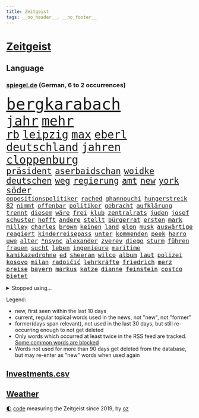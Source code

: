 ```yaml
---
title: Zeitgeist
tags: __no_header__, __no_footer__
---
```


# [Zeitgeist](https://oliz.io/zeitgeist/)

## Language

<h3><a href="https://www.spiegel.de" target="_blank">spiegel.de</a> (German, 6 to 2 occurrences)</h3>
<p style="font-family:monospace">
<span style="font-size:32pt"><a href="news_links.html#bergkarabach" class="current">bergkarabach</a></span>
<br>
<span style="font-size:27pt"><a href="news_links.html#jahr" class="current">jahr</a></span>
<span style="font-size:27pt"><a href="news_links.html#mehr" class="current">mehr</a></span>
<br>
<span style="font-size:22pt"><a href="news_links.html#rb" class="current">rb</a></span>
<span style="font-size:22pt"><a href="news_links.html#leipzig" class="current">leipzig</a></span>
<span style="font-size:22pt"><a href="news_links.html#max" class="current">max</a></span>
<span style="font-size:22pt"><a href="news_links.html#eberl" class="new">eberl</a></span>
<span style="font-size:22pt"><a href="news_links.html#deutschland" class="current">deutschland</a></span>
<span style="font-size:22pt"><a href="news_links.html#jahren" class="current">jahren</a></span>
<span style="font-size:22pt"><a href="news_links.html#cloppenburg" class="new">cloppenburg</a></span>
<br>
<span style="font-size:17pt"><a href="news_links.html#präsident" class="current">präsident</a></span>
<span style="font-size:17pt"><a href="news_links.html#aserbaidschan" class="current">aserbaidschan</a></span>
<span style="font-size:17pt"><a href="news_links.html#woidke" class="current">woidke</a></span>
<span style="font-size:17pt"><a href="news_links.html#deutschen" class="current">deutschen</a></span>
<span style="font-size:17pt"><a href="news_links.html#weg" class="current">weg</a></span>
<span style="font-size:17pt"><a href="news_links.html#regierung" class="current">regierung</a></span>
<span style="font-size:17pt"><a href="news_links.html#amt" class="current">amt</a></span>
<span style="font-size:17pt"><a href="news_links.html#new" class="current">new</a></span>
<span style="font-size:17pt"><a href="news_links.html#york" class="current">york</a></span>
<span style="font-size:17pt"><a href="news_links.html#söder" class="current">söder</a></span>
<br>
<span style="font-size:12pt"><a href="news_links.html#oppositionspolitiker" class="current">oppositionspolitiker</a></span>
<span style="font-size:12pt"><a href="news_links.html#rached" class="new">rached</a></span>
<span style="font-size:12pt"><a href="news_links.html#ghannouchi" class="new">ghannouchi</a></span>
<span style="font-size:12pt"><a href="news_links.html#hungerstreik" class="current">hungerstreik</a></span>
<span style="font-size:12pt"><a href="news_links.html#82" class="current">82</a></span>
<span style="font-size:12pt"><a href="news_links.html#nimmt" class="current">nimmt</a></span>
<span style="font-size:12pt"><a href="news_links.html#offenbar" class="current">offenbar</a></span>
<span style="font-size:12pt"><a href="news_links.html#politiker" class="current">politiker</a></span>
<span style="font-size:12pt"><a href="news_links.html#gebracht" class="current">gebracht</a></span>
<span style="font-size:12pt"><a href="news_links.html#aufklärung" class="current">aufklärung</a></span>
<span style="font-size:12pt"><a href="news_links.html#trennt" class="current">trennt</a></span>
<span style="font-size:12pt"><a href="news_links.html#diesem" class="current">diesem</a></span>
<span style="font-size:12pt"><a href="news_links.html#wäre" class="current">wäre</a></span>
<span style="font-size:12pt"><a href="news_links.html#frei" class="current">frei</a></span>
<span style="font-size:12pt"><a href="news_links.html#klub" class="current">klub</a></span>
<span style="font-size:12pt"><a href="news_links.html#zentralrats" class="new">zentralrats</a></span>
<span style="font-size:12pt"><a href="news_links.html#juden" class="current">juden</a></span>
<span style="font-size:12pt"><a href="news_links.html#josef" class="current">josef</a></span>
<span style="font-size:12pt"><a href="news_links.html#schuster" class="new">schuster</a></span>
<span style="font-size:12pt"><a href="news_links.html#hofft" class="current">hofft</a></span>
<span style="font-size:12pt"><a href="news_links.html#andere" class="current">andere</a></span>
<span style="font-size:12pt"><a href="news_links.html#stellt" class="current">stellt</a></span>
<span style="font-size:12pt"><a href="news_links.html#bürgerrat" class="current">bürgerrat</a></span>
<span style="font-size:12pt"><a href="news_links.html#ersten" class="current">ersten</a></span>
<span style="font-size:12pt"><a href="news_links.html#mark" class="current">mark</a></span>
<span style="font-size:12pt"><a href="news_links.html#milley" class="current">milley</a></span>
<span style="font-size:12pt"><a href="news_links.html#charles" class="current">charles</a></span>
<span style="font-size:12pt"><a href="news_links.html#brown" class="current">brown</a></span>
<span style="font-size:12pt"><a href="news_links.html#keinen" class="current">keinen</a></span>
<span style="font-size:12pt"><a href="news_links.html#land" class="current">land</a></span>
<span style="font-size:12pt"><a href="news_links.html#elon" class="current">elon</a></span>
<span style="font-size:12pt"><a href="news_links.html#musk" class="current">musk</a></span>
<span style="font-size:12pt"><a href="news_links.html#auswärtige" class="current">auswärtige</a></span>
<span style="font-size:12pt"><a href="news_links.html#reagiert" class="current">reagiert</a></span>
<span style="font-size:12pt"><a href="news_links.html#kinderreisepass" class="new">kinderreisepass</a></span>
<span style="font-size:12pt"><a href="news_links.html#unter" class="current">unter</a></span>
<span style="font-size:12pt"><a href="news_links.html#kommenden" class="current">kommenden</a></span>
<span style="font-size:12pt"><a href="news_links.html#peek" class="new">peek</a></span>
<span style="font-size:12pt"><a href="news_links.html#harro" class="new">harro</a></span>
<span style="font-size:12pt"><a href="news_links.html#uwe" class="current">uwe</a></span>
<span style="font-size:12pt"><a href="news_links.html#alter" class="current">alter</a></span>
<span style="font-size:12pt"><a href="news_links.html#*nsync" class="new">*nsync</a></span>
<span style="font-size:12pt"><a href="news_links.html#alexander" class="current">alexander</a></span>
<span style="font-size:12pt"><a href="news_links.html#zverev" class="current">zverev</a></span>
<span style="font-size:12pt"><a href="news_links.html#diego" class="current">diego</a></span>
<span style="font-size:12pt"><a href="news_links.html#sturm" class="current">sturm</a></span>
<span style="font-size:12pt"><a href="news_links.html#führen" class="current">führen</a></span>
<span style="font-size:12pt"><a href="news_links.html#frauen" class="current">frauen</a></span>
<span style="font-size:12pt"><a href="news_links.html#sucht" class="current">sucht</a></span>
<span style="font-size:12pt"><a href="news_links.html#leben" class="current">leben</a></span>
<span style="font-size:12pt"><a href="news_links.html#ingenieure" class="current">ingenieure</a></span>
<span style="font-size:12pt"><a href="news_links.html#maritime" class="new">maritime</a></span>
<span style="font-size:12pt"><a href="news_links.html#kamikazedrohne" class="new">kamikazedrohne</a></span>
<span style="font-size:12pt"><a href="news_links.html#ed" class="new">ed</a></span>
<span style="font-size:12pt"><a href="news_links.html#sheeran" class="new">sheeran</a></span>
<span style="font-size:12pt"><a href="news_links.html#wilco" class="new">wilco</a></span>
<span style="font-size:12pt"><a href="news_links.html#album" class="current">album</a></span>
<span style="font-size:12pt"><a href="news_links.html#laut" class="current">laut</a></span>
<span style="font-size:12pt"><a href="news_links.html#polizei" class="current">polizei</a></span>
<span style="font-size:12pt"><a href="news_links.html#kosovo" class="current">kosovo</a></span>
<span style="font-size:12pt"><a href="news_links.html#milan" class="current">milan</a></span>
<span style="font-size:12pt"><a href="news_links.html#radoičić" class="new">radoičić</a></span>
<span style="font-size:12pt"><a href="news_links.html#lehrkräfte" class="current">lehrkräfte</a></span>
<span style="font-size:12pt"><a href="news_links.html#friedrich" class="current">friedrich</a></span>
<span style="font-size:12pt"><a href="news_links.html#merz" class="current">merz</a></span>
<span style="font-size:12pt"><a href="news_links.html#preise" class="current">preise</a></span>
<span style="font-size:12pt"><a href="news_links.html#bayern" class="current">bayern</a></span>
<span style="font-size:12pt"><a href="news_links.html#markus" class="current">markus</a></span>
<span style="font-size:12pt"><a href="news_links.html#katze" class="current">katze</a></span>
<span style="font-size:12pt"><a href="news_links.html#dianne" class="new">dianne</a></span>
<span style="font-size:12pt"><a href="news_links.html#feinstein" class="new">feinstein</a></span>
<span style="font-size:12pt"><a href="news_links.html#costco" class="new">costco</a></span>
<span style="font-size:12pt"><a href="news_links.html#bietet" class="current">bietet</a></span>
</p>
<details>
<summary>Stopped using...</summary>
<p class="former" style="font-size:12pt">
handeln(1072) pakistan(1072) richterin(1072) trumps(1072) ans(1071) erholung(1071) kriminellen(1071) unabhängigkeit(1071) welle(1071) egal(1070) erklärte(1070) guter(1070) is(1070) plus(1070) briten(1069) hören(1069) schwarzen(1069) vereinigten(1069) anschlag(1068) binnen(1068) cristiano(1068) israelischen(1068) weißen(1068) bruder(1067) einstigen(1067) hinterlassen(1067) hubschrauber(1067) provinz(1067) sekunden(1067) verlust(1067) ausländische(1066) erfasst(1066) landen(1066) moderne(1066) uspräsidenten(1066) angebot(1065) ankündigung(1065) asche(1065) ausgebrochen(1065) freut(1065) hielt(1065) quartal(1065) verfügung(1065) widerspricht(1065) öfter(1065) fdpchef(1064) geboren(1064) längere(1064) trainieren(1064) anwälte(1063) bisherige(1063) kontrollieren(1063) mario(1063) riesige(1063) schweigen(1063) toni(1063) ökonom(1063) dokumente(1062) sichern(1062) texas(1062) you(1062) anthony(1061) falls(1061) leute(1061) schoss(1061) stattfinden(1061) stimme(1061) bedeutung(1060) englischen(1060) geheimnis(1060) i(1060) langfristig(1060) märchen(1060) null(1060) obama(1060) verpassen(1060) geschossen(1059) heil(1059) hubertus(1059) infektion(1059) reichte(1059) schlimmsten(1059) tötung(1059) 3000(1058) durchsuchungen(1058) usamerikaner(1058) verpasst(1058) crash(1057) expräsident(1057) freunde(1057) nürnberg(1057) bürgermeisterin(1056) schuss(1056) anhänger(1055) bundesstaat(1055) erbe(1055) gespräche(1055) studien(1055) wiederholt(1055) achten(1054) genauso(1054) tragödie(1054) wochenlang(1054) sinn(1053) betont(1052) dar(1051) steckte(1051) berühmte(1050) olympische(1050) staffel(1050) starker(1050) zurückgegangen(1050) einsetzen(1048) lernt(1048) wind(1048) voraussetzungen(1047) wusste(1044) hoffnungen(1043) nationalen(1043) gesichert(1042) schrecken(1041) vorgelegt(1041) amerikas(1040) analysiert(1040) insassen(1040) außerhalb(1039) kräfte(1039) stürzen(1039) fußballwm(1037) bangen(1033) fortsetzung(1033) zeigten(1033) finanzielle(1031) niedrig(1031) ursprünglich(1023) erhebliche(1020) ausgaben(1014) heizen(1013) ausgetragen(1008) last(1001) billiger(995) einfache(994) berichtete(971) lieferketten(966) gewinne(961) währung(957) vormarsch(944) autobahnen(930) medaille(926) 4000(919) politikern(898) vehement(887) enthalten(877) verlag(873) lediglich(850) seither(812) inflationsrate(810) wenigsten(809) kümmern(805) zwingen(798) norwegische(796) grundsätzlich(791) zugestimmt(781) landsleute(775) japans(765) highlights(760) gerissen(749) moderner(746) liebsten(744) zorn(737) nachmittag(735) gemeinschaft(734) hawaii(731) world(730) investiert(729) entlasten(724) spiegelkorrespondent(717) 15000(710) älteste(709) bedrängnis(704) kunstwerke(702) jährlich(699) zentralen(699) energiekosten(698) fdppolitiker(696) bahnen(694) kälte(692) schülerin(675) bekannteste(664) geringer(663) militärischen(659) seltene(646) überlebten(632) leitete(624) getreten(617) weltbekannt(617) systematisch(611) sankt(609) geplatzt(607) wettkampf(603) euch(598) pekings(594) fehlverhalten(584) 62(583) einheit(581) flughäfen(581) überzeugung(578) dortmunder(575) rené(565) zugenommen(562) air(559) zurückgewiesen(559) lücken(558) barack(556) gestärkt(555) ukrainenews(554) schildern(552) vermieter(552) odessa(549) erneuerbare(547) baustelle(539) herzen(534) hahn(531) ball(528) dilemma(527) niedersächsischen(524) braunschweig(521) dmitrij(520) ausfall(518) beigelegt(518) boxen(518) arbeitslosigkeit(517) crew(513) kompensieren(513) brasilianische(503) usdollar(503) filialen(502) recherchen(500) b(499) guardiola(498) pep(498) fragwürdige(491) abgeschaltet(490) ehrt(485) empfohlen(480) erleichtert(479) besitzt(478) diejenigen(475) japanische(475) unobericht(475) belegt(469) leopardpanzer(468) ernannt(467) tiefer(464) kaffee(460) idol(458) offensichtlich(456) identifizieren(453) attestiert(449) spitzt(449) misshandelt(447) neustart(447) olympischen(446) alzheimer(443) angehörigen(443) fehlstart(443) tirol(440) wozu(440) schwächelt(430) entfernen(427) kämpferisch(422) verstanden(422) verträge(420) zurückhaltung(420) starkwatzinger(419) verbrauch(419) äußerst(413) offenlegen(404) studentin(400) ron(395) nation(394) terminal(394) weltgrößten(394) beleidigungen(393) 05(389) bach(388) desantis(388) professor(388) menschheit(387) wünsche(387) größeres(386) tarife(386) atomkraftwerk(382) verstöße(380) eingreifen(375) verurteilter(375) jüngst(374) richtete(374) zutritt(374) bussen(370) abschuss(367) atomausstieg(363) abermals(358) sechsten(358) stemmen(358) kollege(357) ausgestattet(356) praktisch(356) vegane(356) psychologin(353) abzug(352) vaters(352) emissionen(349) krawalle(349) symbole(347) eingriff(346) zusage(346) hauptdarstellerin(343) immobilienkonzern(342) erleichtern(341) pentagon(336) verzeichnen(333) übergewicht(333) ignoriert(332) jewgeni(332) absehbar(331) forschung(331) ratten(331) bnd(328) meldungen(324) gefangenen(322) 49euroticket(321) schwarzer(320) operiert(319) gegessen(317) überzeugte(315) lateinamerika(314) möglichkeit(314) zurückgekehrt(314) trümmern(313) sam(312) mitarbeitern(311) palmer(309) billigt(308) äußerung(307) mächte(305) widmen(303) as(302) amerikanerin(301) ausgemacht(297) überfahrt(293) bengvir(292) itamar(292) landesweiten(291) statistische(290) hill(289) liberale(289) gedroht(288) kommentiert(288) monatelangen(288) häufen(285) roland(285) bundesjustizminister(283) petersburg(283) gast(282) gipfeltreffen(281) hauses(281) tomaten(281) legten(279) wiederholen(279) leiten(278) machtkampf(277) vermeldet(277) text(276) auflaufen(273) forderten(270) immobilie(270) segeln(270) unterzogen(269) pakistans(267) traut(265) beheben(263) aggressiv(260) streamingdienst(260) zentimeter(260) einwanderer(258) pokal(257) umstrittenes(256) csupolitiker(255) praxis(255) krawallen(252) transparent(250) kreativer(249) satellitenbild(249) vorstand(248) männlichen(246) plätze(246) militärübung(245) dieb(244) flasche(243) symptome(243) elektrische(242) herstellers(242) lebensgefahr(242) 250000(237) gesammelt(237) lebenslauf(237) bewahren(236) 31jährige(234) geschäften(234) liebt(231) ständig(229) gaza(228) palästinensern(228) waldbrand(228) fukushima(227) rast(226) erbost(225) to(225) transfer(225) rüstungsindustrie(223) entwickler(221) theoretisch(221) erleiden(220) natomitglied(220) nicolas(219) wagnertruppe(219) boote(218) günstigen(217) nudeln(217) finnlands(215) späten(215) bemerkt(213) auszeichnungen(212) offenbaren(212) dhl(211) beilegen(210) halbieren(210) staatsfonds(207) loswerden(206) parteispitze(203) dicht(202) komponist(201) trümmerteile(201) einheimischen(200) erholt(200) berlinkreuzberg(198) nordstreampipelines(197) tui(197) usaußenministerium(197) förderprogramm(196) lächeln(195) equal(194) pay(194) wütenden(194) verbreitete(193) zogen(193) potenzial(192) glaube(191) gladbach(190) entschlossen(189) historisch(189) norditalien(189) spitzenkandidat(189) 15jährigen(188) eingeräumt(187) wänden(186) björn(185) höcke(185) wirtschaftsleistung(185) söldnerchef(184) derer(183) beschränken(182) fsb(181) gasheizungen(181) einschränken(180) staatssekretär(180) altkanzler(179) messen(178) kämpften(177) gekonnt(176) griechische(176) begünstigt(175) transformation(175) unbedenklich(175) festgelegt(174) räuber(174) sabotageakt(174) solidarisch(174) bestreiten(173) genaue(173) herausforderer(173) brennen(172) dicaprio(172) flop(172) genres(172) mutterkonzern(172) smart(171) jakarta(170) regierungspartei(170) angeordnet(169) bemängelt(169) betrunkener(169) losgehen(169) passant(169) beleg(168) mitgründer(166) obduktion(166) bundesligist(165) hakenkreuze(165) sommerspielen(165) verblüffenden(165) erkrankungen(164) imran(164) khan(164) kostenlosen(164) angerichtet(163) ärgern(162) pompeji(161) wirksam(161) italiener(157) modi(157) reuß(156) vermarktet(156) ac(155) gründung(155) alexandra(154) halbiert(154) moore(154) tauben(154) prinzip(153) breites(152) eintreffen(151) geisel(151) mondmission(151) weicht(151) wirtschaftswachstum(151) 33jähriger(150) artefakte(150) behaupten(150) weltbevölkerung(149) drohte(148) gewusst(148) argumenten(147) sonntagabend(147) wärmepumpe(147) cumexaffäre(146) set(146) gange(145) oberbayern(145) alarmbereitschaft(144) erwartete(144) aufschwung(143) hassverbrechen(143) antrat(142) schwelt(142) be(141) lukaku(141) romelu(141) berührt(140) hektar(139) lehmann(139) flecken(138) anwerben(137) reichtum(137) cduabgeordnete(136) schwerwiegenden(136) haar(135) inter(135) lebenszeichen(135) benennt(134) flüssigkeit(134) sportart(134) unterschreibt(134) exmitarbeiter(133) maus(132) nachbarstaaten(132) rights(131) tennisspielerin(131) kampfflugzeugen(130) klimafragen(130) arbeiter(129) fabian(128) unzureichend(128) lebensmittelhersteller(127) reynolds(127) behält(126) katrin(126) kleinkinder(126) spektakulär(126) verhaltenstherapeutin(126) nelles(125) rechtsextremismus(125) rettungsmission(125) waldbränden(125) ernannte(124) feministinnen(124) reallöhne(124) anhören(123) ausgang(123) erstatten(122) falschparker(122) heizungsgesetz(121) erzieher(120) landesverband(120) rechtskräftig(120) prognostiziert(117) f16kampfjets(116) wertverlust(116) beordert(115) besiegte(115) australierin(113) fossile(113) perlt(113) beschleunigen(112) drogenhandel(112) natürliche(112) niklas(112) triathlon(112) behandlungen(111) tauscht(111) traktor(111) plagen(110) abgelichtet(109) chaotischen(109) quadratmetern(109) arbeitsunfall(107) rocky(107) verunsichern(107) hamas(106) pessimistisch(106) acker(105) ankurbeln(105) asylbewerberheim(105) beruft(105) kroos(105) achtjährigen(104) autobahngesellschaft(104) einbestellt(104) popp(104) absetzung(103) blicke(103) brigade(103) kalender(103) kunstwerken(103) süddeutschland(103) spree(102) triumphierte(102) würdigte(102) mangelnden(101) erbitterten(100) potenzielle(100) verfügbaren(100) +(99) bergführer(99) gruner(99) hintern(99) konsterniert(99) nationalparks(98) stichwahl(98) tweets(98) agieren(97) fragenkatalog(97) greuther(97) schlepper(97) alexis(96) killers(96) kopfgeld(96) unentdeckt(96) ökonomischen(96) gleichstellung(95) kaputte(95) qualität(95) vernichtung(95) überführen(95) 32jährige(94) bejaht(94) bezos(94) halte(94) lka(94) maurice(94) neugebauer(94) polizeikontrolle(94) schlagersängerin(94) falschaussage(93) unfallort(93) absteiger(92) balkon(92) eiskalt(92) heimischer(92) hiesige(92) leichtigkeit(92) 93jährige(91) dringender(91) gefälschtes(91) primož(91) roglič(91) schlucht(91) titelgewinn(91) undenkbar(91) anschließenden(90) bella(90) finanzexperten(90) grenzfluss(90) hautkrebs(90) scheuer(90) schlittert(90) stock(90) sächsischen(90) terrorplänen(90) verhör(90) älterer(90) überzogene(90) agenda(89) deutschiraners(89) erkennt(89) geburtshaus(89) grandios(89) jet(89) kapazität(89) scan(89) stahlseil(89) sánchez(89) f16(88) glanzlicht(88) landesinneren(88) patriarch(88) rammstein(88) talente(88) durststrecke(87) faschismus(87) jungfernfahrt(87) mondlandung(87) oldenburg(87) passende(87) zuliebe(87) chiphersteller(86) erwirtschaften(86) helm(86) ungefährdet(86) vorläufigen(86) überdurchschnittlich(86) aarhus(85) undiplomatisch(85) zielbereich(85) athlet(84) basilikum(84) elektrischen(84) flüchtlingsheimen(84) kolonien(84) monatliche(84) reiner(84) rundum(84) spanierinnen(84) ukrainisches(84) adobe(83) berechnungen(83) grausige(83) völlige(83) barbiefilm(82) durchgreifen(82) häusern(82) luftqualität(82) schmiert(82) bergsteigerin(81) betrugsmaschen(81) emirate(81) freikommt(81) kameraautos(81) reichsbürgern(81) renditen(81) cruz(80) lieb(80) lüfte(80) verwundeten(80) wiederentdeckt(80) abgrenzen(79) bunten(79) fattah(79) fällig(79) leo(79) sicherheitsleute(79) unterhalb(79) verriet(79) versammlung(79) zehnkämpfer(79) arbeitslos(78) attraktiv(78) euregeln(78) forschungsministerin(78) kantine(78) lockdowns(78) seenot(78) zerstörter(78) kaltes(77) kristina(77) söldnerführer(77) tatverdächtig(77) vereinfachen(77) zerriss(77) bittere(76) einreichen(76) innensenatorin(76) krönt(76) marilyn(76) monroe(76) netzentgelte(76) spranger(76) spvgg(76) stellvertretende(76) flugzeugcrash(75) männlicher(75) nawalnys(75) preiserhöhung(75) pütz(75) routineoperation(75) schadens(75) südukraine(75) vereitelt(75) ölkonzerne(75) argentinische(74) monatelangem(74) sozialdemokrat(74) toxischen(74) auslieferung(73) ferien(73) kostenlose(73) quellen(73) teilchen(73) 76jährige(72) gemeindevertreter(72) kletterte(72) queere(72) rekordmann(72) warnungen(72) buhlt(71) eisbäder(71) kanadischem(71) meeressäuger(71) mitgliedstaaten(71) badesee(70) elton(70) havarierten(70) kreativen(70) rutte(70) sommerpasta(70) standuppaddling(70) zustellung(70) dino(69) kuriosen(69) toppmöller(69) täters(69) unglücks(69) verkraftbar(69) aufzusetzen(68) beatrix(68) erkunden(68) sogenanntes(68) trends(68) 3m(67) asylrecht(67) aurora(67) braslavsky(67) diw(67) ersparte(67) erzeugen(67) flüchtlingen(67) hits(67) nachdenklichen(67) paulairene(67) seenotrettungsboot(67) trupp(67) verstaute(67) jusovorsitzende(66) substanziellen(66) zitieren(66) abenteurer(65) achtzigern(65) flieger(65) rächt(65) schwedens(65) sommerferien(65) unescowelterbe(65) vorrücken(65) wärmebildkameras(65) xiii(65) afdpolitiker(64) bundestagswahlen(64) finalsieg(64) intimität(64) ungewohnt(64) barker(63) gratulierte(63) klartext(63) quersumme(63) umdrehungen(63) verbraucherzeitschrift(63) bewährungsstrafen(62) caravan(62) gefertigt(62) shirts(62) spiegelgespräch(62) trinkt(62) verteilung(62) wahlkreisbüro(62) ausfällt(61) effizienter(61) erledigt(61) gastherme(61) kinderbetreuung(61) schlimmer(61) vormittag(61) wagnerchefs(61) beauftragte(60) festigen(60) produzierte(60) schlaganfall(60) strafverfahren(60) stundenlohn(60) tablets(60) urwald(60) uskonsulat(60) wagneraufstand(60) afdwähler(59) beigesetzt(59) dummheit(59) koran(59) nbaprofi(59) psychologie(59) rüffel(59) streitkultur(59) umgeschlagen(59) 2023/2024(58) bauernverband(58) bitteren(58) mentalen(58) untreue(58) aufschrei(57) beerdigen(57) bevölkerungsschwund(57) düren(57) fuest(57) legacy(57) milliardeninvestitionen(57) schnitzel(57) trugen(57) willemalexander(57) ardsommerinterview(56) ausgehandelt(56) bestseller(56) bewerbern(56) durchgegriffen(56) f16kampfflugzeugen(56) fotomontage(56) hochumstrittene(56) 1972(55) geleitet(55) haien(55) weitverbreitet(55) atlanta(54) eingespielt(54) nahostkonflikt(54) triumphs(54) zelt(54) 7000(53) depression(53) flüchtlingslager(53) kriminalpolizei(53) mietpreise(53) perfide(53) stämme(53) zweitgrößten(53) akwruine(52) baseball(52) jagt(52) kiosk(52) krankenhauses(52) schnäppchen(52) stromausfall(52) testament(52) todesfall(52) atomruine(51) aufzuschieben(51) islamistische(51) kühlwasser(51) lando(51) leichtathletikwm(51) meisterin(51) norris(51) seenotrettungsschiff(51) sprinter(51) wehtut(51) arbeitgebernahe(50) diabetes(50) gelbe(50) gina(50) kreuzband(50) kühlwasserverklappung(50) lückenkemper(50) nachbarländer(50) objekten(50) pflegebedürftigen(50) wattenmeer(50) wichtigstes(50) binz(49) fischstäbchen(49) geburten(49) geschieht(49) regnet(49) reichsbürgergruppe(49) subway(49) verkraften(49) wacht(49) östlich(49) androidhandys(48) fukushimakühlwasser(48) gesellschaftliches(48) immobilienmarkt(48) militärisch(48) verkürzt(48) belästigungen(47) gebrannt(47) kraftfahrtbundesamt(47) palästinensische(47) schüttete(47) wasserqualität(47) behandeln(46) elterngeldes(46) inspirieren(46) julia(46) offerte(46) riecht(46) übergangsweise(46) bertram(45) gegeneinander(45) gleichnamigen(45) kleintransporter(45) nachtruhe(45) showdown(45) sicherheitsmaßnahmen(45) vorwahlen(45) disziplinen(44) enttäuschung(44) freiwilliger(44) froh(44) millionenstadt(44) wmgold(44) 73jähriger(43) behrens(43) erhört(43) schachzug(43) auskunftei(42) demonstrant(42) koffer(42) lebensträume(42) prallt(42) schufa(42) verwirklichen(42) wagte(42) angabe(41) bemerkenswert(41) deindustrialisierung(41) einbürgerung(41) erbt(41) isrückkehrerin(41) profitabel(41) schneise(41) angefeindet(40) bard(40) michal(40) natürlichen(40) wdr(40) ökonomisch(40) geheimer(39) postings(39) purra(39) riikka(39) tennisturnier(39) geplatztem(38) typische(38) überlaufen(38) familienpolitik(37) friedliche(37) hadid(37) kanzlerpartei(37) kulisse(37) notoperation(37) sadiq(37) sorten(37) sortiert(37) ulez(37) umweltzone(37) 51jährige(36) bereitstellen(36) bergsteigen(36) betreuung(36) ikonischer(36) jüdischsein(36) namensgeber(36) privilegien(36) milliardengewinn(35) schmutziger(35) trainers(35) abgeschnitten(34) chipfabriken(34) dauerregen(34) jetski(34) küsste(34) papuaneuguinea(34) schmerzhaften(34) sge(34) storch(34) tagesgeld(34) wohnungskäufer(34) ernte(33) eukommissionsvize(33) frans(33) frauenrechte(33) malaika(33) maskenpflicht(33) mihambo(33) polizeibeamten(33) selbstständige(33) timmermans(33) umstrittenem(33) visionen(33) amsterdamer(32) arbeitende(32) geldes(32) geschke(32) gestellten(32) sendete(32) auswandern(31) ethik(31) eurowings(31) gaspreis(31) militärstrategie(31) saale(31) sklaven(31) torwart(31) emtitel(30) kost(30) meier(30) unterzahl(30) usfernsehen(30) camper(29) europameisterinnen(29) gestürzte(29) mangels(29) männlichkeit(29) prüfstand(29) ruinieren(29) wohnmobile(29) dnipro(28) erschweren(28) gewählten(28) putschisten(28) sozial(28) uber(28) hochprozentiges(27) kohleausstieg(27) riskanten(27) unbegründet(27) gesunden(26) haarsträubende(26) kambodschas(26) kiesewetter(26) meerwasser(26) olivenöl(26) taurusraketen(26) teilzeit(26) videobeweis(26) wolff(26) /(25) befehl(25) betrogen(25) militärjunta(25) rammsteinstar(25) 64jährige(24) gewordene(24) ness(24) nessie(24) nigers(24) rettungswagen(24) roderich(24) trudeau(24) unermüdlich(24) vielversprechende(24) bein(23) bernardo(23) bock(23) hakenkreuzfahne(23) immobilienriese(23) kultusministerium(23) lebensbedingungen(23) strafrechtlich(23) tänzerinnen(23) uscharts(23) verbrauchen(23) walser(23) überschätzt(23) aufwendigen(22) kunstschätze(22) pfadfinder(22) wetterlage(22) abfluss(21) entsprechenden(21) verglichen(21) komponiert(20) nahelegen(20) organisierten(20) rekruten(20) saisonsieg(20) verkehrsunfall(20) bedenklich(19) doppelten(19) effekte(19) titelfavorit(19) demografie(18) erdtrabanten(18) fälschung(18) inhaber(18) strafbar(18) bray(17) europawahlkandidaten(17) fußgänger(17) kriegsführung(17) lebensläufe(17) lebensläufen(17) leser(17) maui(17) plakat(17) spiegelleserinnen(17) geheimdienstchef(16) magnus(16) right(16) sprinterin(16) tierärzte(16) timanowskaja(16) berufswahl(15) bürokratieabbau(15) freddie(15) mercury(15) mitfahrer(15) sekte(15) vergebener(15) wesen(15) buschbrände(14) campus(14) gefallenen(14) karrierecoach(14) kneipen(14) lenkte(14) verzicht(14) wgzimmer(14) wohnviertel(14) fürths(13) lokalisieren(13) reihenfolge(13) saarländischen(13) säugling(13) vollzeit(13) erfassen(12) hinsichtlich(12) ikonisches(12) privatjet(12) vollzeitjobs(12) dreijährige(11) ermahnt(11) förster(11) gamer(11) graz(11) itexperten(11) kräften(11) navigieren(11) prestigeerfolg(11) vorgetäuscht(11) vorschrift(11)
</p>
</details>
<p>Legend:
<ul>
<li><span class="new">new</span>, first seen within the last 10 days</li>
<li><span class="current">current</span>, regular topical words used in the news, not "new", not "former"</li>
<li><span class="former">former(days span relevant)</span>, not used in the last 30 days, but still re-occurring enough to not get deleted</li>
<li>Only words which occurred at least twice in the RSS feed are tracked. <a href="language/filters.py">Some common words are blocked</a></li>
<li>Words not used for more than 90 days get deleted from the database, but may re-enter as "new" words when used again</li>
</ul>
</p>

## [Investments](investments.html)[.csv](investments.csv)

## [Weather](weather.html)

<footer>
<a href="javascript:toggleTheme()" class="nav">🌓</a>
<a href="https://github.com/ooz/zeitgeist">code</a> measuring the Zeitgeist since 2019, by <a href="https://oliz.io">oz</a>
</footer>
